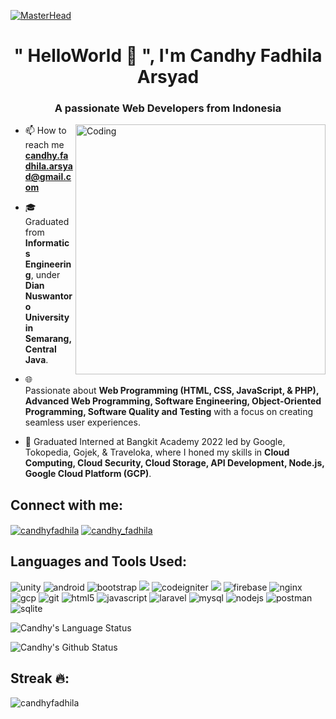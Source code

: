 [![MasterHead](https://camo.githubusercontent.com/48ec00ed4c84e771db4a1db90b56352923a8d644452a32b434d68e97006c9337/68747470733a2f2f63686b736b696c6c732e636f6d2f77702d636f6e74656e742f75706c6f6164732f323032302f30342f504e432d416e696d617465642d42616e6e6572732e676966)](https://rishavchanda.io)

<h1 align="center">"</> HelloWorld 👋 ", I'm Candhy Fadhila Arsyad</h1>
<h3 align="center">A passionate Web Developers from Indonesia</h3>

<img align="right" alt="Coding" width="400" src="https://camo.githubusercontent.com/cae12fddd9d6982901d82580bdf321d81fb299141098ca1c2d4891870827bf17/68747470733a2f2f6d69726f2e6d656469756d2e636f6d2f6d61782f313336302f302a37513379765349765f7430696f4a2d5a2e676966">

-   📫 How to reach me **candhy.fadhila.arsyad@gmail.com**

-   🎓 Graduated from **Informatics Engineering**, under **Dian Nuswantoro University in Semarang, Central Java**.

-   🌐 Passionate about **Web Programming (HTML, CSS, JavaScript, & PHP), Advanced Web Programming, Software Engineering, Object-Oriented Programming,  Software Quality and Testing** with a focus on creating seamless user experiences.

-   💼 Graduated Interned at Bangkit Academy 2022 led by Google, Tokopedia, Gojek, & Traveloka, where I honed my skills in **Cloud Computing, Cloud Security, Cloud Storage, API Development, Node.js, Google Cloud Platform (GCP)**.



## Connect with me:
<p align="left">
<a href="https://linkedin.com/in/candhyfadhila" target="blank"><img align="center" src="https://img.shields.io/badge/candhyfadhila-%230A66C2?style=for-the-badge&logo=linkedin&logoColor=black" alt="candhyfadhila" /></a>
<a href="https://instagram.com/candhy_fadhila" target="blank"><img align="center" src="https://img.shields.io/badge/candhy__fadhila-%23E4405F?style=for-the-badge&logo=instagram&logoColor=black" alt="candhy_fadhila" /></a>
</p>

## Languages and Tools Used:
<p align="left"> 
<img src="https://img.shields.io/badge/unity-%23000000?style=for-the-badge&logo=unity&logoColor=white" alt="unity" />
<img src="https://img.shields.io/badge/Android-3DDC84?style=for-the-badge&logo=android&logoColor=white" alt="android"/>
<img src="https://img.shields.io/badge/Bootstrap-7952B3?style=for-the-badge&logo=bootstrap&logoColor=white" alt="bootstrap"/>
<img src="https://img.shields.io/badge/PHP-777BB4?style=for-the-badge&logo=php&logoColor=white"/>
<img src="https://img.shields.io/badge/codeigniter-%23EF4223?style=for-the-badge&logo=codeigniter&logoColor=white" alt="codeigniter" />
<img src="https://img.shields.io/badge/css3-%231572B6?style=for-the-badge&logo=css3&logoColor=white"/>
<img src="https://img.shields.io/badge/firebase-%23FFCA28?style=for-the-badge&logo=firebase&logoColor=black" alt="firebase"/>
<img src="https://img.shields.io/badge/nginx-%23009639?style=for-the-badge&logo=nginx&logoColor=white" alt="nginx"/>
<img src="https://img.shields.io/badge/google%20cloud-%234285F4?style=for-the-badge&logo=googlecloud&logoColor=white" alt="gcp" /> 
<img src="https://img.shields.io/badge/git-%23F05032?style=for-the-badge&logo=git&logoColor=white" alt="git"/> 
<img src="https://img.shields.io/badge/HTML5-E34F26?style=for-the-badge&logo=html5&logoColor=white" alt="html5" /> 
<img src="https://img.shields.io/badge/JavaScript-F7DF1E?style=for-the-badge&logo=javascript&logoColor=black" alt="javascript" /> 
<img src="https://img.shields.io/badge/laravel-FF2D20?style=for-the-badge&logo=laravel&logoColor=white" alt="laravel"/> 
<img src="https://img.shields.io/badge/mysql-%234479A1?style=for-the-badge&logo=mysql&logoColor=white" alt="mysql"/>  
<img src="https://img.shields.io/badge/node.js-%23339933?style=for-the-badge&logo=nodedotjs&logoColor=white" alt="nodejs" /> 
<img src="https://img.shields.io/badge/postman-%23FF6C37?style=for-the-badge&logo=postman&logoColor=white" alt="postman" /> 
<img src="https://img.shields.io/badge/sqlite-%23003B57?style=for-the-badge&logo=sqlite&logoColor=white" alt="sqlite" /> </p>

![Candhy's Language Status](https://github-readme-stats.vercel.app/api/top-langs?username=candhyfadhila&show_icons=true&locale=en&layout=compact&theme=gruvbox)

![Candhy's Github Status](https://github-readme-stats.vercel.app/api?username=candhyfadhila&show_icons=true&locale=en&theme=gruvbox)


## Streak ️‍🔥:

<p><img align="center" src="https://github-readme-streak-stats.herokuapp.com/?user=candhyfadhila&theme=monokai" alt="candhyfadhila" /></p>
